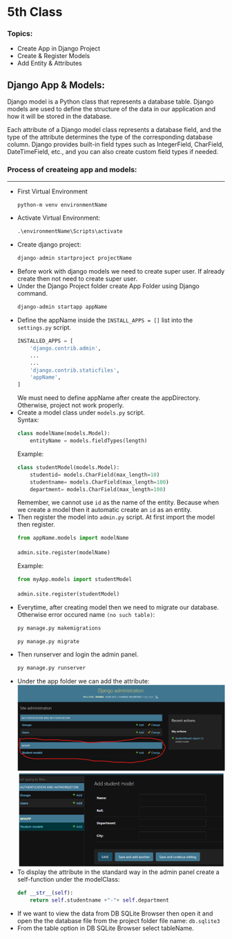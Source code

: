 # 5th Class

### Topics:
+ Create App in Django Project
+ Create & Register Models
+ Add Entity & Attributes

## <b>Django App & Models:</b>
 Django model is a Python class that represents a database table. Django models are used to define the structure of the data in our application and how it will be stored in the database.

Each attribute of a Django model class represents a database field, and the type of the attribute determines the type of the corresponding database column. Django provides built-in field types such as IntegerField, CharField, DateTimeField, etc., and you can also create custom field types if needed.

### Process of createing app and models:
---

+ First Virtual Environment
    ```cmd
    python-m venv environmentName
    ```
+ Activate Virtual Environment:
    ```cmd
    .\environmentName\Scripts\activate
    ```
+ Create django project:
    ```python
    django-admin startproject projectName
    ```
+ Before work with django models we need to create super user. If already create then not need to create super user.
+ Under the Django Project folder create App Folder using Django command.
    ```cmd
    django-admin startapp appName
    ```
+ Define the appName inside the  `INSTALL_APPS = []` list into the `settings.py` script.
    ```python
    INSTALLED_APPS = [
        'django.contrib.admin',
        ...
        ...
        'django.contrib.staticfiles',
        'appName',
    ]
    ```
    We must need to define appName after create the appDirectory. Otherwise, project not work properly.
+ Create a model class under `models.py` script.<br>
    Syntax:
    ```python
    class modelName(models.Model):
        entityName = models.fieldTypes(length)
    ```
    Example:
    ```python
    class studentModel(models.Model):
        studentid= models.CharField(max_length=10)
        studentname= models.CharField(max_length=100)
        department= models.CharField(max_length=100)        
    ```
    Remember, we cannot use `id` as the name of the entity. Because when we create a model then it automatic create an `id` as an entity.
+ Then register the model into `admin.py` script. At first import the model then register.
    ```python
    from appName.models import modelName

    admin.site.register(modelName)
    ```
    Example:
    ```python
    from myApp.models import studentModel

    admin.site.register(studentModel)
    ```
+ Everytime, after creating model then we need to migrate our database. Otherwise error occured name `(no such table)`:
    ```cmd
    py manage.py makemigrations
    ```
    ```cmd
    py manage.py migrate
    ```
+ Then runserver and login the admin panel.
    ```cmd
    py manage.py runserver
    ```
+ Under the app folder we can add the attribute:
    ![image](image/1.png)
    ![image](image/2.png)
+ To display the attribute in the standard way in the admin panel create a self-function under the modelClass:
    ```python
    def __str__(self):
        return self.studentname +"-"+ self.department
    ```
+ If we want to view the data from DB SQLite Browser then open it and open the the database file from the project folder file name: `db.sqlite3`
+ From the table option in DB SQLite Browser  select tableName.